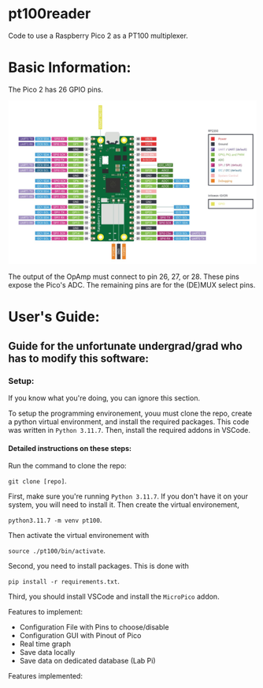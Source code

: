 # pt100reader
Code to use a Raspberry Pico 2 as a PT100 multiplexer.

# Basic Information:

The Pico 2 has 26 GPIO pins.

![pico2](./pico2pinout.jpg)

The output of the OpAmp must connect to pin 26, 27, or 28. These pins expose the Pico's ADC.
The remaining pins are for the (DE)MUX select pins.

# User's Guide:

## Guide for the unfortunate undergrad/grad who has to modify this software:

### Setup:

If you know what you're doing, you can ignore this section.

To setup the programming environement, youu must clone the repo, create a python virtual environment, and install the required packages. This code was written in ``Python 3.11.7``.
Then, install the required addons in VSCode.

#### Detailed instructions on these steps:

Run the command to clone the repo:

   ``git clone [repo]``.

First, make sure you're running ``Python 3.11.7``. If you don't have it on your system, you will need to install it. Then create the virtual environement,

   ``python3.11.7 -m venv pt100``.

Then activate the virtual environement with

   ``source ./pt100/bin/activate``.

Second, you need to install packages. This is done with

   ``pip install -r requirements.txt``.

Third, you should install VSCode and install the ``MicroPico`` addon.




Features to implement:
- Configuration File with Pins to choose/disable
- Configuration GUI with Pinout of Pico
- Real time graph
- Save data locally
- Save data on dedicated database (Lab Pi)

Features implemented:

